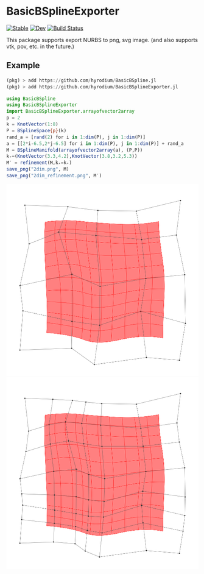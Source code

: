 # BasicBSplineExporter

[![Stable](https://img.shields.io/badge/docs-stable-blue.svg)](https://hyrodium.github.io/BasicBSplineExporter.jl/stable)
[![Dev](https://img.shields.io/badge/docs-dev-blue.svg)](https://hyrodium.github.io/BasicBSplineExporter.jl/dev)
[![Build Status](https://travis-ci.com/hyrodium/BasicBSplineExporter.jl.svg?branch=master)](https://travis-ci.com/hyrodium/BasicBSplineExporter.jl)

This package supports export NURBS to png, svg image. (and also supports vtk, pov, etc. in the future.)

## Example
```julia
(pkg) > add https://github.com/hyrodium/BasicBSpline.jl
(pkg) > add https://github.com/hyrodium/BasicBSplineExporter.jl
```

```julia
using BasicBSpline
using BasicBSplineExporter
import BasicBSplineExporter.arrayofvector2array
p = 2
k = KnotVector(1:8)
P = BSplineSpace{p}(k)
rand_a = [rand(2) for i in 1:dim(P), j in 1:dim(P)]
a = [[2*i-6.5,2*j-6.5] for i in 1:dim(P), j in 1:dim(P)] + rand_a
M = BSplineManifold(arrayofvector2array(a), (P,P))
k₊=(KnotVector(3.3,4.2),KnotVector(3.8,3.2,5.3))
M′ = refinement(M,k₊=k₊)
save_png("2dim.png", M)
save_png("2dim_refinement.png", M′)
```

![](docs/src/img/2dim.png) ![](docs/src/img/2dim_refinement.png)
